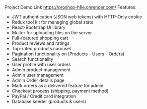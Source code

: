 Project Demo Link https://proshop-h1le.onrender.com/
Features:
- JWT authentication (JSON web tokens) with HTTP-Only cookie
- Redux tool kit for managing global state
- React-Bootstrap UI library
- Multer for uploading files on the server
- Full-featured shopping cart
- Product reviews and ratings
- Top-rated products carousel
- Pagination functionality on (Products - Users - Orders)
- Search functionality
- User profile with user orders
- Admin product management
- Admin user management
- Admin Order details page
- Mark orders as a delivered feature for admin
- Checkout process (shipping, payment method)
- PayPal / Credit card integration
- Database seeder (products & users)

